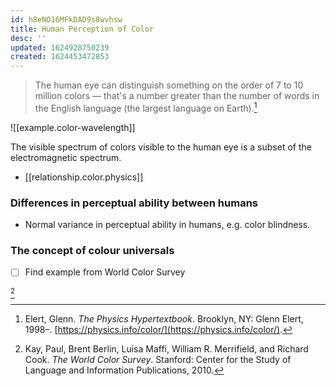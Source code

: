 ```yaml
---
id: h8eNO16MFkDAD9s8wvhsw
title: Human Perception of Color
desc: ''
updated: 1624928750239
created: 1624453472853
---
```



> The human eye can distinguish something on the order of 7 to 10 million colors — that's a number greater than the number of words in the English language (the largest language on Earth).[^1]

![[example.color-wavelength]]

The visible spectrum of colors visible to the human eye is a subset of the electromagnetic spectrum.

* [[relationship.color.physics]]

### Differences in perceptual ability between humans

* Normal variance in perceptual ability in humans, e.g. color blindness.

### The concept of colour universals

- [ ] Find example from World Color Survey

[^2]


[^1]: Elert, Glenn. *The Physics Hypertextbook*. Brooklyn, NY: Glenn Elert, 1998–. [https://physics.info/color/](https://physics.info/color/).

[^2]: Kay, Paul, Brent Berlin, Luisa Maffi, William R. Merrifield, and Richard Cook. *The World Color Survey*. Stanford: Center for the Study of Language and Information Publications, 2010.
